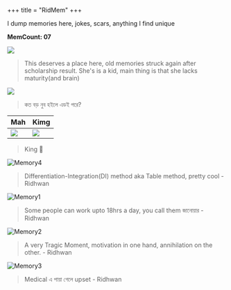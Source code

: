 +++
title = "RidMem"
+++

I dump memories here, jokes, scars, anything I find unique

**MemCount: 07**

![](/images/mem/Mem6.png)

>This deserves a place here, old memories struck again after scholarship result. She's is a kid, main thing is that she lacks maturity(and brain)

![](/images/mem/reproduction.png)

>কত বড় নুব হইলে এডই পরে?

| Mah | Kimg |
| --- | --- |
| ![](/images/mem/talent1.png) | ![](/images/mem/talent2.png) |

> King 💙

![Memory4](/images/mem/Mem4.png)

>Differentiation-Integration(DI) method aka Table method, pretty cool - Ridhwan

![Memory1](/images/mem/Mem2.png)

>Some people can work upto 18hrs a day, you call them জানোয়ার - Ridhwan

![Memory2](/images/mem/Mem1.png)

>A very Tragic Moment, motivation in one hand, annihilation on the other. - Ridhwan

![Memory3](/images/mem/Mem3.png)

>Medical এ পায়া গেলে upset - Ridhwan
